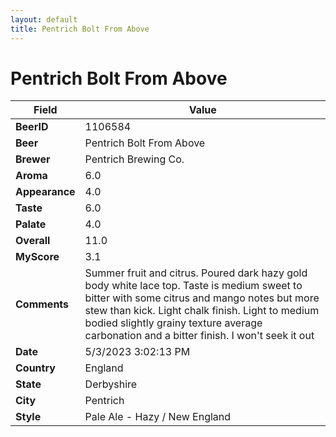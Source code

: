 ```yaml
---
layout: default
title: Pentrich Bolt From Above
---
```


# Pentrich Bolt From Above

| Field         | Value     |
|---------------|-----------|
| **BeerID** | 1106584 |
| **Beer** | Pentrich Bolt From Above |
| **Brewer** | Pentrich Brewing Co. |
| **Aroma** | 6.0 |
| **Appearance** | 4.0 |
| **Taste** | 6.0 |
| **Palate** | 4.0 |
| **Overall** | 11.0 |
| **MyScore** | 3.1 |
| **Comments** | Summer fruit and citrus. Poured dark hazy gold body white lace top. Taste is medium sweet to bitter with some citrus and mango notes but more stew than kick. Light chalk finish. Light to medium bodied slightly grainy texture average carbonation and a bitter finish. I won't seek it out  |
| **Date** | 5/3/2023 3:02:13 PM |
| **Country** | England |
| **State** | Derbyshire |
| **City** | Pentrich |
| **Style** | Pale Ale - Hazy / New England |
